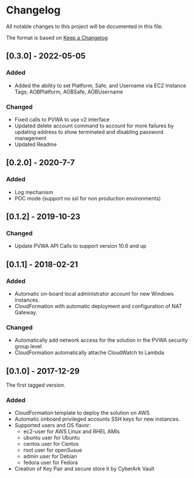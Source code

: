 # Changelog
All notable changes to this project will be documented in this file.

The format is based on [Keep a Changelog](http://keepachangelog.com/en/1.0.0/)

## [0.3.0] - 2022-05-05
### Added
- Added the ability to set Platform, Safe, and Username via EC2 Instance Tags; AOBPlatform, AOBSafe, AOBUsername

### Changed
- Fixed calls to PVWA to use v2 interface
- Updated delete account command to account for more failures by updating address to show terminated and disabling password management
- Updated Readme

## [0.2.0] - 2020-7-7
### Added
- Log mechanism
- POC mode (support no ssl for non production environments)

## [0.1.2] - 2019-10-23

### Changed
- Update PVWA API Calls to support version 10.6 and up

## [0.1.1] - 2018-02-21

### Added
- Automatic on-board local administrator account for new Windows instances.
- CloudFormation with automatic deployment and configuration of NAT Gateway.

### Changed
- Automatically add network access for the solution in the PVWA security group level
- CloudFormation automatically attache CloudWatch to Lambda

## [0.1.0] - 2017-12-29
The first tagged version.
### Added
- CloudFormation template to deploy the solution on AWS
- Automatic onboard privileged accounts SSH keys for new instances.
- Supported users and OS flavor:
	- ec2-user for AWS Linux and RHEL AMIs
	- ubuntu user for Ubuntu
	- centos user for Centos
	- root user for openSusue
	- admin user for Debian
	- fedora user for Fedora
- Creation of Key Pair and secure store it by CyberArk Vault

[1.0]: https://github.com/cyberark/cyberark-aws-auto-onboarding
